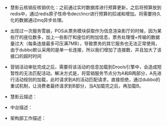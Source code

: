 - 慧影云核销反核销优化：之前通过实时数据库进行预算更新，之后将预算放到redis中，通过redis原子性命令decr/incr进行预算的扣减和增加。将需要持久化的数据通过mq异步处理。
- 出现过一次服务雪崩，POS从票务模块获取作为信息渲染影厅的时候，因为某些厅的座位数多，加上一些影厅和座位的附加信息，票务处理慢+传输的数据量过大（每条连接最多可压满7MB），导致票务的其它服务也无法正常使用，由于dubbo默认采用的是单一长连接，所以我们增加了连接数，并且加大了该接口的超时时间
- 营销活动审批完成之后，需要将该活动的信息加载到Drools引擎中，会造成短暂性的无法匹配活动。解决方式是，将营销服务节点分为A和B两部分，A先进行活动规则的加载，此时请求到A的活动匹配请求，直接拒绝，通过dubbo的重试机制，让消费者最终请求到B部分，当A加载完之后，再加载B。





- 慧影云描述：
- 中台描述：
- 架构部工作描述：